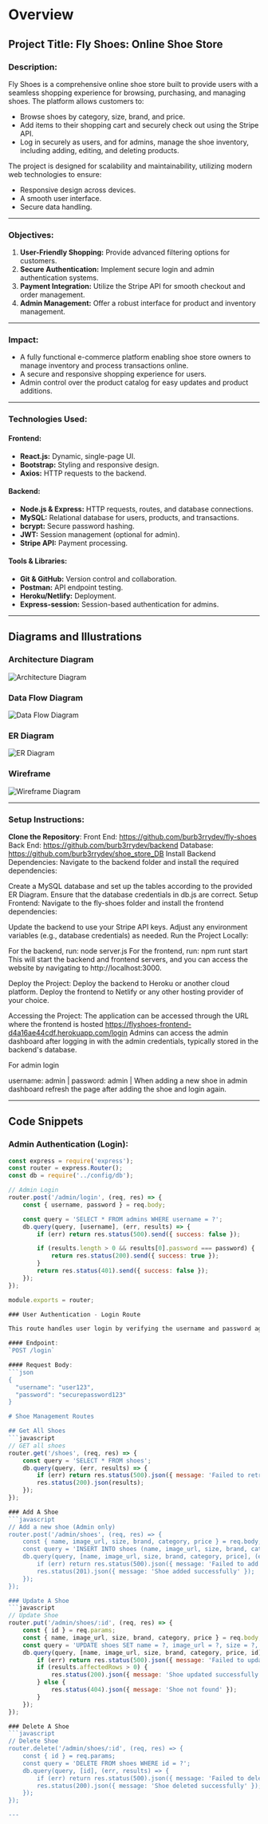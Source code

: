 # Overview

## Project Title: Fly Shoes: Online Shoe Store

### Description:
Fly Shoes is a comprehensive online shoe store built to provide users with a seamless shopping experience for browsing, purchasing, and managing shoes. The platform allows customers to:
- Browse shoes by category, size, brand, and price.
- Add items to their shopping cart and securely check out using the Stripe API.
- Log in securely as users, and for admins, manage the shoe inventory, including adding, editing, and deleting products.

The project is designed for scalability and maintainability, utilizing modern web technologies to ensure:
- Responsive design across devices.
- A smooth user interface.
- Secure data handling.

---

### Objectives:
1. **User-Friendly Shopping:** Provide advanced filtering options for customers.
2. **Secure Authentication:** Implement secure login and admin authentication systems.
3. **Payment Integration:** Utilize the Stripe API for smooth checkout and order management.
4. **Admin Management:** Offer a robust interface for product and inventory management.

---

### Impact:
- A fully functional e-commerce platform enabling shoe store owners to manage inventory and process transactions online.
- A secure and responsive shopping experience for users.
- Admin control over the product catalog for easy updates and product additions.

---

### Technologies Used:

#### **Frontend:**
- **React.js:** Dynamic, single-page UI.
- **Bootstrap:** Styling and responsive design.
- **Axios:** HTTP requests to the backend.

#### **Backend:**
- **Node.js & Express:** HTTP requests, routes, and database connections.
- **MySQL:** Relational database for users, products, and transactions.
- **bcrypt:** Secure password hashing.
- **JWT:** Session management (optional for admin).
- **Stripe API:** Payment processing.

#### **Tools & Libraries:**
- **Git & GitHub:** Version control and collaboration.
- **Postman:** API endpoint testing.
- **Heroku/Netlify:** Deployment.
- **Express-session:** Session-based authentication for admins.

---

## Diagrams and Illustrations

### Architecture Diagram
![Architecture Diagram](Capstone_Images/ArchitectureDiagram.PNG)

### Data Flow Diagram
![Data Flow Diagram](Capstone_Images/DataFlowDiagram.PNG)

### ER Diagram
![ER Diagram](Capstone_Images/ERDiagram.png)


### Wireframe
![Wireframe Diagram](Capstone_Images/WireframeDiagram.PNG)

---

### Setup Instructions:

**Clone the Repository**:
Front End:
https://github.com/burb3rrydev/fly-shoes
Back End:
https://github.com/burb3rrydev/backend 
Database:
https://github.com/burb3rrydev/shoe_store_DB
Install Backend Dependencies: Navigate to the backend folder and install the required dependencies:

Create a MySQL database and set up the tables according to the provided ER Diagram.
Ensure that the database credentials in db.js are correct.
Setup Frontend: Navigate to the fly-shoes folder and install the frontend dependencies:

Update the backend to use your Stripe API keys.
Adjust any environment variables (e.g., database credentials) as needed.
Run the Project Locally:

For the backend, run:
node server.js
For the frontend, run:
npm runt start
This will start the backend and frontend servers, and you can access the website by navigating to http://localhost:3000.

Deploy the Project:
Deploy the backend to Heroku or another cloud platform.
Deploy the frontend to Netlify or any other hosting provider of your choice.

Accessing the Project:
The application can be accessed through the URL where the frontend is hosted https://flyshoes-frontend-d4a16ae44cdf.herokuapp.com/login
Admins can access the admin dashboard after logging in with the admin credentials, typically stored in the backend's database.

For admin login 

username: admin | password: admin |
When adding a new shoe in admin dashboard refresh the page after adding the shoe and login again.

---

## Code Snippets

### Admin Authentication (Login):
```javascript
const express = require('express');
const router = express.Router();
const db = require('../config/db');

// Admin Login
router.post('/admin/login', (req, res) => {
    const { username, password } = req.body;

    const query = 'SELECT * FROM admins WHERE username = ?';
    db.query(query, [username], (err, results) => {
        if (err) return res.status(500).send({ success: false });

        if (results.length > 0 && results[0].password === password) {
            return res.status(200).send({ success: true });
        }
        return res.status(401).send({ success: false });
    });
});

module.exports = router;

### User Authentication - Login Route

This route handles user login by verifying the username and password against the database.

#### Endpoint:
`POST /login`

#### Request Body:
```json
{
  "username": "user123",
  "password": "securepassword123"
}

# Shoe Management Routes

## Get All Shoes
```javascript
// GET all shoes
router.get('/shoes', (req, res) => {
    const query = 'SELECT * FROM shoes';
    db.query(query, (err, results) => {
        if (err) return res.status(500).json({ message: 'Failed to retrieve shoes' });
        res.status(200).json(results);
    });
});

### Add A Shoe
```javascript
// Add a new shoe (Admin only)
router.post('/admin/shoes', (req, res) => {
    const { name, image_url, size, brand, category, price } = req.body;
    const query = 'INSERT INTO shoes (name, image_url, size, brand, category, price) VALUES (?, ?, ?, ?, ?, ?)';
    db.query(query, [name, image_url, size, brand, category, price], (err, results) => {
        if (err) return res.status(500).json({ message: 'Failed to add shoe' });
        res.status(201).json({ message: 'Shoe added successfully' });
    });
});

### Update A Shoe
```javascript
// Update Shoe
router.put('/admin/shoes/:id', (req, res) => {
    const { id } = req.params;
    const { name, image_url, size, brand, category, price } = req.body;
    const query = 'UPDATE shoes SET name = ?, image_url = ?, size = ?, brand = ?, category = ?, price = ? WHERE id = ?';
    db.query(query, [name, image_url, size, brand, category, price, id], (err, results) => {
        if (err) return res.status(500).json({ message: 'Failed to update shoe' });
        if (results.affectedRows > 0) {
            res.status(200).json({ message: 'Shoe updated successfully' });
        } else {
            res.status(404).json({ message: 'Shoe not found' });
        }
    });
});

### Delete A Shoe
```javascript
// Delete Shoe
router.delete('/admin/shoes/:id', (req, res) => {
    const { id } = req.params;
    const query = 'DELETE FROM shoes WHERE id = ?';
    db.query(query, [id], (err, results) => {
        if (err) return res.status(500).json({ message: 'Failed to delete shoe' });
        res.status(200).json({ message: 'Shoe deleted successfully' });
    });
});

---
